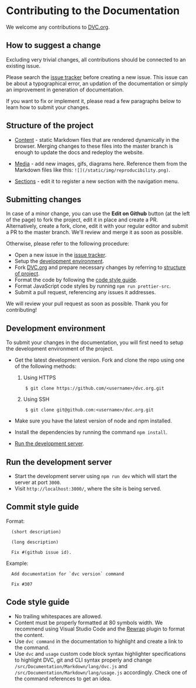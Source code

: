 # Contributing to the Documentation

We welcome any contributions to [DVC.org](https://github.com/iterative/dvc.org).

## How to suggest a change

Excluding very trivial changes, all contributions should be connected to an
existing issue.

Please search the [issue tracker](https://github.com/iterative/dvc.org/issues)
before creating a new issue. This issue can be about a typographical error, an
updation of the documentation or simply an improvement in generation of
documentation.

If you want to fix or implement it, please read a few paragraphs below to learn
how to submit your changes.

## Structure of the project

* [Content](https://github.com/iterative/dvc.org/tree/master/static/docs) -
  static Markdown files that are rendered dynamically in the browser. Merging
  changes to these files into the master branch is enough to update the docs and
  redeploy the website.

* [Media](https://github.com/iterative/dvc.org/tree/master/static/img) - add new
  images, gifs, diagrams here. Reference them from the Markdown files like this:
  `![](/static/img/reproducibility.png)`.

* [Sections](https://github.com/iterative/dvc.org/tree/master/src/Documentation/sidebar.json) - 
  edit it to register a new section with the navigation menu.

## Submitting changes

In case of a minor change, you can use the **Edit on Github** button (at the
left of the page) to fork the project, edit it in place and create a PR.
Alternatively, create a fork, clone, edit it with your regular editor and submit
a PR to the master branch. We'll review and merge it as soon as possible.

Otherwise, please refer to the following procedure:

* Open a new issue in the [issue
  tracker](https://github.com/iterative/dvc.org/issues).
* Setup the [development environment](#development-environment).
* Fork [DVC.org](https://github.com/iterative/dvc.org.git) and prepare necessary
  changes by referring to [structure of project](#structure-of-the-project).
* Format the code by following the [code style guide](#code-style-guide).
* Format JavaScript code styles by running `npm run prettier-src`.
* Submit a pull request, referencing any issues it addresses.

We will review your pull request as soon as possible. Thank you for
contributing!

## Development environment

To submit your changes in the documentation, you will first need to setup the
development environment of the project.

* Get the latest development version. Fork and clone the repo using one of the
  following methods:

  1. Using HTTPS
  ```dvc
      $ git clone https://github.com/<username>/dvc.org.git
  ```
  2. Using SSH
  ```dvc
      $ git clone git@github.com:<username>/dvc.org.git
  ```
* Make sure you have the latest version of node and npm installed.
* Install the dependencies by running the command `npm install`.
* [Run the development server](#run-the-development-server).

## Run the development server
* Start the development server using `npm run dev` which will start the server
  at port `3000`.
* Visit `http://localhost:3000/`, where the site is being served.

## Commit style guide

Format:

```
  (short description)

  (long description)

  Fix #(github issue id).
```

Example:

```
  Add documentation for `dvc version` command

  Fix #307
```

## Code style guide

* No trailing whitespaces are allowed.
* Content must be properly formatted at 80 symbols width. We recommend using
  Visual Studio Code and the
  [Rewrap](https://marketplace.visualstudio.com/items?itemName=stkb.rewrap)
  plugin to format the content.
* Use `dvc command` in the documentation to highlight and create a link to the
  command.
* Use `dvc` and `usage` custom code block syntax highlighter specifications to
  highlight DVC, git and CLI syntax properly and change
  `/src/Documentation/Markdown/lang/dvc.js` and
  `/src/Documentation/Markdown/lang/usage.js` accordingly. Check one of the
  command references to get an idea.
